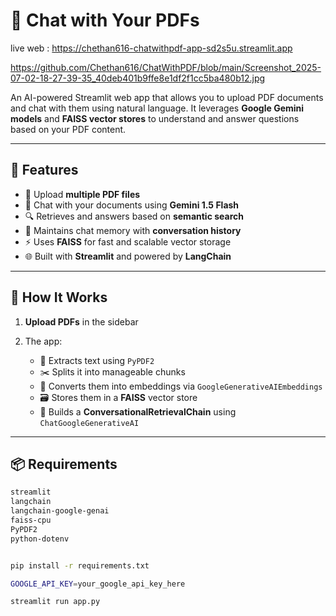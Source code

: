 # 📄 Chat with Your PDFs

live web : https://chethan616-chatwithpdf-app-sd2s5u.streamlit.app

https://github.com/Chethan616/ChatWithPDF/blob/main/Screenshot_2025-07-02-18-27-39-35_40deb401b9ffe8e1df2f1cc5ba480b12.jpg

An AI-powered Streamlit web app that allows you to upload PDF documents and chat with them using natural language. It leverages **Google Gemini models** and **FAISS vector stores** to understand and answer questions based on your PDF content.

---

## 🚀 Features

- 📄 Upload **multiple PDF files**
- 🤖 Chat with your documents using **Gemini 1.5 Flash**
- 🔍 Retrieves and answers based on **semantic search**
- 🧠 Maintains chat memory with **conversation history**
- ⚡ Uses **FAISS** for fast and scalable vector storage
- 🌐 Built with **Streamlit** and powered by **LangChain**

---

## 🧠 How It Works

1. **Upload PDFs** in the sidebar

2. The app:
   - 📄 Extracts text using `PyPDF2`
   - ✂️ Splits it into manageable chunks
   - 🧠 Converts them into embeddings via `GoogleGenerativeAIEmbeddings`
   - 🗃️ Stores them in a **FAISS** vector store
   - 🤖 Builds a **ConversationalRetrievalChain** using `ChatGoogleGenerativeAI`

---

## 📦 Requirements

```bash
streamlit
langchain
langchain-google-genai
faiss-cpu
PyPDF2
python-dotenv


pip install -r requirements.txt

GOOGLE_API_KEY=your_google_api_key_here

streamlit run app.py
